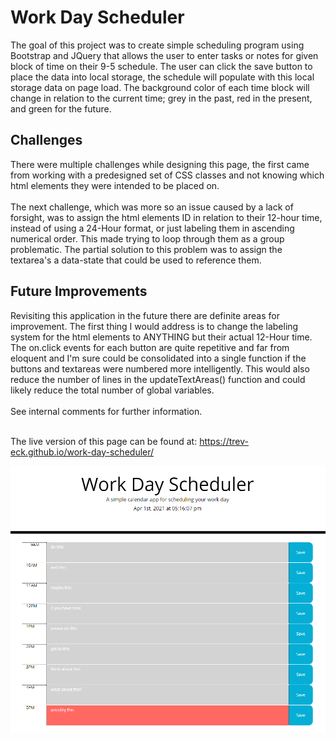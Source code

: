# Work Day Scheduler

The goal of this project was to create simple scheduling program using Bootstrap and JQuery that allows the user to enter tasks or notes for given block of time on their 9-5 schedule. The user can click the save button to place the data into local storage, the schedule will populate with this local storage data on page load.
The background color of each time block will change in relation to the current time; grey in the past, red in the present, and green for the future.

## Challenges
There were multiple challenges while designing this page, the first came from working with a predesigned set of CSS classes and not knowing which html elements they were intended to be placed on. <br><br>
The next challenge, which was more so an issue caused by a lack of forsight, was to assign the html elements ID in relation to their 12-hour time, instead of using a 24-Hour format, or just labeling them in ascending numerical order. This made trying to loop through them as a group problematic. The partial solution to this problem was to assign the textarea's a data-state that could be used to reference them.

## Future Improvements

Revisiting this application in the future there are definite areas for improvement. The first thing I would address is to change the labeling system for the html elements to ANYTHING but their actual 12-Hour time. The on.click events for each button are quite repetitive and far from eloquent and I'm sure could be consolidated into a single function if the buttons and textareas were numbered more intelligently. This would also reduce the number of lines in the updateTextAreas() function and could likely reduce the total number of global variables. 
<br><br>
See internal comments for further information.
<br><br>


The live version of this page can be found at: https://trev-eck.github.io/work-day-scheduler/

![screenshot of the work day scheduler in action](screenshot.png)